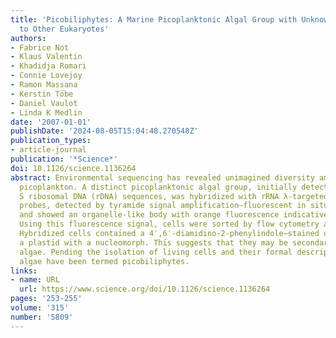 ```yaml
---
title: 'Picobiliphytes: A Marine Picoplanktonic Algal Group with Unknown Affinities
  to Other Eukaryotes'
authors:
- Fabrice Not
- Klaus Valentin
- Khadidja Romari
- Connie Lovejoy
- Ramon Massana
- Kerstin Töbe
- Daniel Vaulot
- Linda K Medlin
date: '2007-01-01'
publishDate: '2024-08-05T15:04:48.270548Z'
publication_types:
- article-journal
publication: '*Science*'
doi: 10.1126/science.1136264
abstract: Environmental sequencing has revealed unimagined diversity among eukaryotic
  picoplankton. A distinct picoplanktonic algal group, initially detected from 18
  S ribosomal DNA (rDNA) sequences, was hybridized with rRNA λ-targeted (rRNA-targeted)
  probes, detected by tyramide signal amplification–fluorescent in situ hybridization,
  and showed an organelle-like body with orange fluorescence indicative of phycobilins.
  Using this fluorescence signal, cells were sorted by flow cytometry and probed.
  Hybridized cells contained a 4′,6′-diamidino-2-phenylindole–stained organelle resembling
  a plastid with a nucleomorph. This suggests that they may be secondary endosymbiotic
  algae. Pending the isolation of living cells and their formal description, these
  algae have been termed picobiliphytes.
links:
- name: URL
  url: https://www.science.org/doi/10.1126/science.1136264
pages: '253-255'
volume: '315'
number: '5809'
---
```

